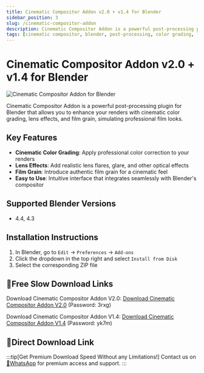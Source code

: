 ```yaml
---
title: Cinematic Compositor Addon v2.0 + v1.4 for Blender
sidebar_position: 3
slug: /cinematic-compositor-addon
description: Cinematic Compositor Addon is a powerful post-processing plugin for Blender that adds cinematic color grading, lens effects, and film grain to your renders.
tags: [cinematic compositor, blender, post-processing, color grading, lens effects, film grain, blender plugin]
---
```


# Cinematic Compositor Addon v2.0 + v1.4 for Blender

![Cinematic Compositor Addon for Blender](https://www.gfxcamp.com/wp-content/uploads/2025/08/Cinematic-Compositor-Addon.jpg)

Cinematic Compositor Addon is a powerful post-processing plugin for Blender that allows you to enhance your renders with cinematic color grading, lens effects, and film grain, simulating professional film looks.

## Key Features

- **Cinematic Color Grading**: Apply professional color correction to your renders
- **Lens Effects**: Add realistic lens flares, glare, and other optical effects
- **Film Grain**: Introduce authentic film grain for a cinematic feel
- **Easy to Use**: Intuitive interface that integrates seamlessly with Blender's compositor

## Supported Blender Versions

- 4.4, 4.3

## Installation Instructions

1. In Blender, go to `Edit` → `Preferences` → `Add-ons`
2. Click the dropdown in the top right and select `Install from Disk`
3. Select the corresponding ZIP file

## 🐌Free Slow Download Links

Download Cinematic Compositor Addon V2.0:
[Download Cinematic Compositor Addon V2.0](https://pan.baidu.com/s/1upj56mJ5M3LrI7PMfq4sWA?pwd=3rxg) (Password: 3rxg)

Download Cinematic Compositor Addon V1.4:
[Download Cinematic Compositor Addon V1.4](https://pan.baidu.com/s/1N2O_Tw8Ugyl0DG2wIq6siw?pwd=yk7m) (Password: yk7m)

## 🚀Direct Download Link
:::tip[Get Premium Download Speed Without any Limitations!]
Contact us on [💬WhatsApp](https://wa.me/+8613237610083) for premium  access and support.
:::